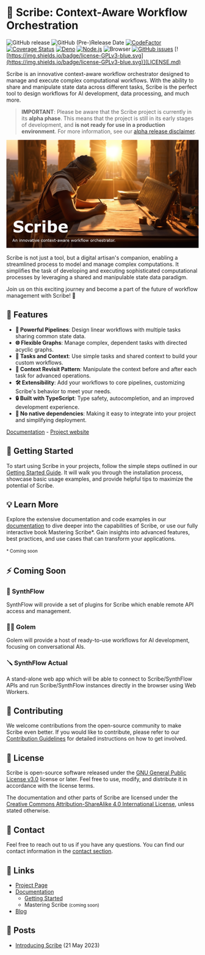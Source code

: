 # **📜 Scribe: Context-Aware Workflow Orchestration**

![GitHub release](https://img.shields.io/github/v/release/WeCanDoBetter/scribe?include_prereleases)
![GitHub (Pre-)Release Date](https://img.shields.io/github/release-date-pre/WeCanDoBetter/scribe)
[![CodeFactor](https://www.codefactor.io/repository/github/wecandobetter/scribe/badge/main)](https://www.codefactor.io/repository/github/wecandobetter/scribe/overview/main)
[![Coverage Status](https://coveralls.io/repos/github/WeCanDoBetter/scribe/badge.svg)](https://coveralls.io/github/WeCanDoBetter/scribe)
[![Deno](https://github.com/WeCanDoBetter/scribe/actions/workflows/deno.yml/badge.svg)](https://deno.land/x/scribeai)
[![Node.js](https://github.com/WeCanDoBetter/scribe/actions/workflows/nodejs.yml/badge.svg)](https://www.npmjs.com/package/@wecandobetter/scribe)
![Browser](https://github.com/WeCanDoBetter/scribe/actions/workflows/browser.yml/badge.svg)
[![GitHub issues](https://img.shields.io/github/issues/WeCanDoBetter/scribe)](https://github.com/WeCanDoBetter/scribe/issues)
[![https://img.shields.io/badge/license-GPLv3-blue.svg](https://img.shields.io/badge/license-GPLv3-blue.svg)](LICENSE.md)

Scribe is an innovative context-aware workflow orchestrator designed to manage
and execute complex computational workflows. With the ability to share and
manipulate state data across different tasks, Scribe is the perfect tool to
design workflows for AI development, data processing, and much more.

> **IMPORTANT**: Please be aware that the Scribe project is currently in its
> **alpha phase**. This means that the project is still in its early stages of
> development, and **is not ready for use in a production environment**. For
> more information, see our [alpha release disclaimer](ALPHA.md).

![Scribe](./.github/img/scribe-text.png)

Scribe is not just a tool, but a digital artisan's companion, enabling a
streamlined process to model and manage complex computations. It simplifies the
task of developing and executing sophisticated computational processes by
leveraging a shared and manipulable state data paradigm.

Join us on this exciting journey and become a part of the future of workflow
management with Scribe! 🥳

## 🎉 Features

- **🚀 Powerful Pipelines**: Design linear workflows with multiple tasks sharing
  common state data.
- **🌐 Flexible Graphs**: Manage complex, dependent tasks with directed acyclic
  graphs.
- **🧩 Tasks and Context**: Use simple tasks and shared context to build your
  custom workflows.
- **🔄 Context Revisit Pattern**: Manipulate the context before and after each
  task for advanced operations.
- **🛠️ Extensibility**: Add your workflows to core pipelines, customizing
  Scribe's behavior to meet your needs.
- **🔒 Built with TypeScript**: Type safety, autocompletion, and an improved
  development experience.
- **💪 No native dependencies**: Making it easy to integrate into your project
  and simplifying deployment.

[Documentation](https://scribe.wcdb.life) - [Project website](https://www.wcdb.life/scribe)

## 🚀 Getting Started

To start using Scribe in your projects, follow the simple steps outlined in our
[Getting Started Guide](https://scribe.wcdb.life/getting-started/introduction). It will walk you through the installation
process, showcase basic usage examples, and provide helpful tips to maximize the
potential of Scribe.

## 💡 Learn More

Explore the extensive documentation and code examples in our
[documentation](https://scribe.wcdb.life) to dive deeper into the capabilities of Scribe, or use
our fully interactive book Mastering Scribe*. Gain insights
into advanced features, best practices, and use cases that can transform your
applications.

<small>* Coming soon</small>

## ⚡ Coming Soon

### 🌊 SynthFlow

SynthFlow will provide a set of plugins for Scribe which enable remote API
access and management.

### 🙋‍♂️ Golem

Golem will provide a host of ready-to-use workflows for AI development, focusing
on conversational AIs.

### 🪛 SynthFlow Actual

A stand-alone web app which will be able to connect to Scribe/SynthFlow APIs and run
Scribe/SynthFlow instances directly in the browser using Web Workers.

## 🤝 Contributing

We welcome contributions from the open-source community to make Scribe even
better. If you would like to contribute, please refer to our
[Contribution Guidelines](CONTRIBUTING.md) for detailed instructions on how to
get involved.

## 📄 License

Scribe is open-source software released under the
[GNU General Public License v3.0](https://www.gnu.org/licenses/gpl-3.0.en.html)
license or later. Feel free to use, modify, and distribute it in accordance with
the license terms.

The documentation and other parts of Scribe are licensed under the
[Creative Commons Attribution-ShareAlike 4.0 International License](http://creativecommons.org/licenses/by-sa/4.0/),
unless stated otherwise.

## 📧 Contact

Feel free to reach out to us if you have any questions. You can find our contact
information in the [contact section](CONTACT.md).

## 🔗 Links

- [Project Page](https://www.wcdb.life/scribe)
- [Documentation](https://scribe.wcdb.life)
  - [Getting Started](https://scribe.wcdb.life/getting-started/introduction)
  - Mastering Scribe <small>(coming soon)</small>
- [Blog](https://www.wcdb.life/blog)

## 📰 Posts

- [Introducing Scribe](https://www.wcdb.life/blog/introducing-scribe) (21
  May 2023)
